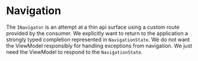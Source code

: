 # Navigation

The `INavigator` is an attempt at a thin api surface using a custom route provided by the consumer.  We explicitly want to return to the application a strongly typed completion represented in `NavigationState`.  We do not want the ViewModel responsibly for handling exceptions from navigation.  We just need the ViewModel to respond to the `NavigationState`.